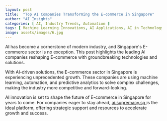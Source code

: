 ```yaml
---
layout: post
title:  "Top AI Companies Transforming the E-commerce in Singapore"
author: "AI Insights"
categories: [ AI, Industry Trends, Automation ]
tags: [ Machine Learning Innovations, AI Applications, AI in Technology ]
image: assets/images/6.jpg
---
```


AI has become a cornerstone of modern industry, and Singapore's E-commerce sector is no exception. This post highlights the leading AI companies reshaping E-commerce with groundbreaking technologies and solutions.

With AI-driven solutions, the E-commerce sector in Singapore is experiencing unprecedented growth. These companies are using machine learning, automation, and predictive analytics to solve complex challenges, making the industry more competitive and forward-looking.

AI innovation is set to shape the future of E-commerce in Singapore for years to come. For companies eager to stay ahead, <a href="https://ai.supremacy.sg" target="_blank"> ai.supremacy.sg </a> is the ideal platform, offering strategic support and resources to accelerate growth and success.
